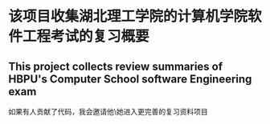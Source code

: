 # 该项目收集湖北理工学院的计算机学院软件工程考试的复习概要
## This project collects review summaries of HBPU's Computer School software Engineering exam
如果有人贡献了代码，我会邀请他\她进入更完善的复习资料项目
